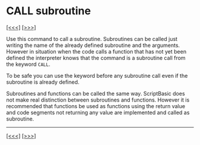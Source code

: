 # CALL subroutine

[\[\<\<\<\]](ug_25.19.md) [\[\>\>\>\]](ug_25.21.md)

Use this command to call a subroutine. Subroutines can be called just
writing the name of the already defined subroutine and the arguments.
However in situation when the code calls a function that has not yet
been defined the interpreter knows that the command is a subroutine call
from the keyword `CALL`.

To be safe you can use the keyword before any subroutine call even if
the subroutine is already defined.

Subroutines and functions can be called the same way. ScriptBasic does
not make real distinction between subroutines and functions. However it
is recommended that functions be used as functions using the return
value and code segments not returning any value are implemented and
called as subroutine.

-----

[\[\<\<\<\]](ug_25.19.md) [\[\>\>\>\]](ug_25.21.md)
